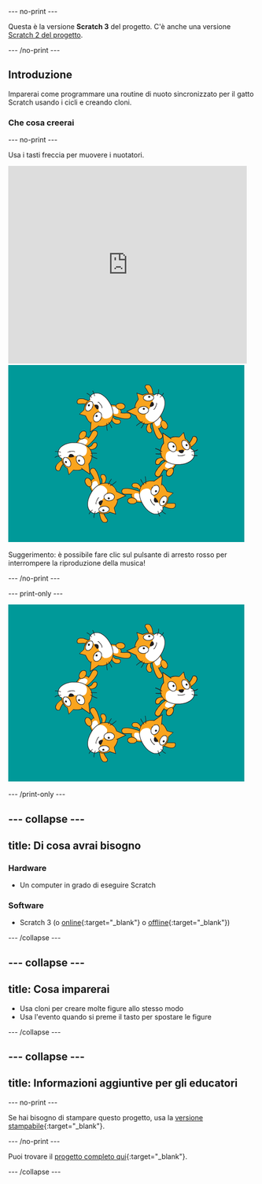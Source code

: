 --- no-print ---

Questa è la versione **Scratch 3** del progetto. C'è anche una versione [Scratch 2 del progetto](https://projects.raspberrypi.org/en/projects/synchronised-swimming-scratch2).

--- /no-print ---

## Introduzione

Imparerai come programmare una routine di nuoto sincronizzato per il gatto Scratch usando i cicli e creando cloni.

### Che cosa creerai

--- no-print ---

Usa i tasti freccia per muovere i nuotatori.

<div class="scratch-preview">
  <iframe allowtransparency="true" width="485" height="402" src="https://scratch.mit.edu/projects/embed/113149575/?autostart=false" frameborder="0" scrolling="no">></iframe>
  <img src="images/swim-final.png">
</div>

Suggerimento: è possibile fare clic sul pulsante di arresto rosso per interrompere la riproduzione della musica!

--- /no-print ---

--- print-only ---

![progetto completo](images/swim-final.png)

--- /print-only ---

--- collapse ---
---
title: Di cosa avrai bisogno
---

### Hardware

+ Un computer in grado di eseguire Scratch

### Software

+ Scratch 3 (o [online](http://rpf.io/scratchon){:target="_blank"} o [offline](http://rpf.io/scratchoff){:target="_blank"})

--- /collapse ---

--- collapse ---
---
title: Cosa imparerai
---

- Usa cloni per creare molte figure allo stesso modo
- Usa l'evento quando si preme il tasto per spostare le figure

--- /collapse ---

--- collapse ---
---
title: Informazioni aggiuntive per gli educatori
---

--- no-print ---

Se hai bisogno di stampare questo progetto, usa la [versione stampabile](https://projects.raspberrypi.org/en/projects/synchronised-swimming/print){:target="_blank"}.

--- /no-print ---

Puoi trovare il [progetto completo qui](http://rpf.io/p/en/synchronised-swimming-get){:target="_blank"}.

--- /collapse ---
